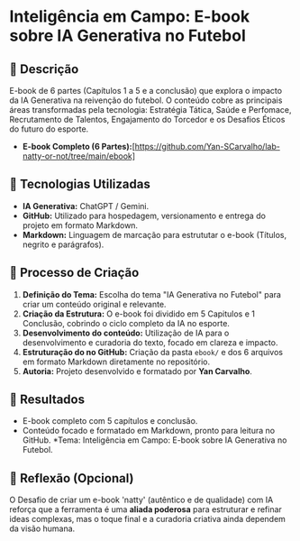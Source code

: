 # Inteligência em Campo: E-book sobre IA Generativa no Futebol

## 📒 Descrição
E-book de 6 partes (Capítulos 1 a 5 e
a conclusão) que explora o impacto da IA
Generativa na reivenção do futebol. O
conteúdo cobre as principais áreas
transformadas pela tecnologia: Estratégia 
Tática, Saúde e Perfomace, Recrutamento
de Talentos, Engajamento do Torcedor e os
Desafios Éticos do futuro do esporte.

* **E-book Completo (6 Partes):**[https://github.com/Yan-SCarvalho/lab-natty-or-not/tree/main/ebook]


## 🤖 Tecnologias Utilizadas
* **IA Generativa:** ChatGPT / Gemini.
* **GitHub:** Utilizado para hospedagem,
versionamento e entrega do projeto em
formato Markdown.
* **Markdown:** Linguagem de marcação
para estrututar o e-book (Títulos,
negrito e parágrafos).

## 🧐 Processo de Criação
1. **Definição do Tema:** Escolha do tema
"IA Generativa no Futebol" para criar um
conteúdo original e relevante.
2. **Criação da Estrutura:** O e-book foi
dividido em 5 Capitulos e 1 Conclusão,
cobrindo o ciclo completo da IA no
esporte.
3. **Desenvolvimento do conteúdo:**
Utilização de IA para o desenvolvimento e
curadoria do texto, focado em clareza e
impacto.
4. **Estruturação do no GitHub:** Criação da
pasta `ebook/` e dos 6 arquivos em
formato Markdown diretamente no
repositório.
5. **Autoria:** Projeto desenvolvido e
formatado por **Yan Carvalho**.

## 🚀 Resultados
* E-book completo com 5 capítulos
e conclusão.
* Conteúdo focado e formatado em
Markdown, pronto para leitura no GitHub.
*Tema: Inteligência em Campo: E-book
sobre IA Generativa no Futebol.

## 💭 Reflexão (Opcional)
O Desafio de criar um e-book 'natty'
(autêntico e de qualidade) com IA reforça
que a ferramenta é uma **aliada
poderosa** para estruturar e refinar
ideas complexas, mas o toque final e a
curadoria criativa ainda dependem da visão humana.
